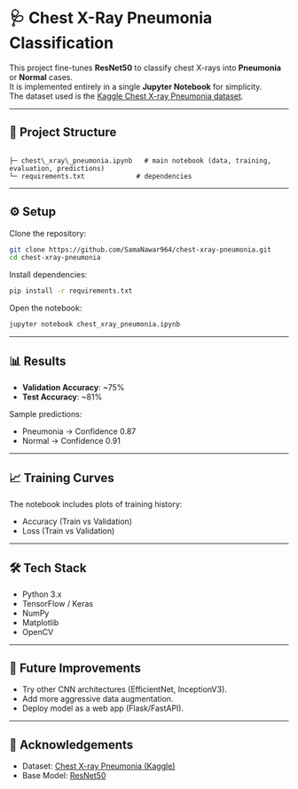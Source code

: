 # 🩺 Chest X-Ray Pneumonia Classification

This project fine-tunes **ResNet50** to classify chest X-rays into **Pneumonia** or **Normal** cases.  
It is implemented entirely in a single **Jupyter Notebook** for simplicity.  
The dataset used is the [Kaggle Chest X-ray Pneumonia dataset](https://www.kaggle.com/datasets/paultimothymooney/chest-xray-pneumonia).

---

## 📂 Project Structure
```

├─ chest\_xray\_pneumonia.ipynb   # main notebook (data, training, evaluation, predictions)
└─ requirements.txt             # dependencies

````

---

## ⚙️ Setup

Clone the repository:
```bash
git clone https://github.com/SamaNawar964/chest-xray-pneumonia.git
cd chest-xray-pneumonia
````

Install dependencies:

```bash
pip install -r requirements.txt
```

Open the notebook:

```bash
jupyter notebook chest_xray_pneumonia.ipynb
```

---

## 📊 Results

* **Validation Accuracy**: \~75%
* **Test Accuracy**: \~81%

Sample predictions:

* Pneumonia → Confidence 0.87
* Normal → Confidence 0.91

---

## 📈 Training Curves

The notebook includes plots of training history:

* Accuracy (Train vs Validation)
* Loss (Train vs Validation)

---

## 🛠️ Tech Stack

* Python 3.x
* TensorFlow / Keras
* NumPy
* Matplotlib
* OpenCV

---

## 🚀 Future Improvements

* Try other CNN architectures (EfficientNet, InceptionV3).
* Add more aggressive data augmentation.
* Deploy model as a web app (Flask/FastAPI).

---

## 📌 Acknowledgements

* Dataset: [Chest X-ray Pneumonia (Kaggle)](https://www.kaggle.com/datasets/paultimothymooney/chest-xray-pneumonia)
* Base Model: [ResNet50](https://arxiv.org/abs/1512.03385)
